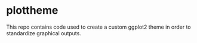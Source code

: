 # plottheme
This repo contains code used to create a custom ggplot2 theme in order to standardize graphical outputs.
